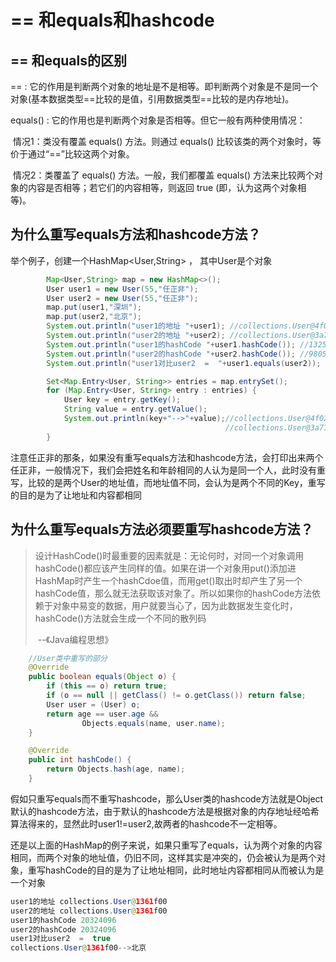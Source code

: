 # == 和equals和hashcode

## == 和equals的区别

== : 它的作用是判断两个对象的地址是不是相等。即判断两个对象是不是同一个对象(基本数据类型==比较的是值，引用数据类型==比较的是内存地址)。

equals() : 它的作用也是判断两个对象是否相等。但它一般有两种使用情况：

​	情况1：类没有覆盖 equals() 方法。则通过 equals() 比较该类的两个对象时，等价于通过“==”比较这两个对象。

​	情况2：类覆盖了 equals() 方法。一般，我们都覆盖 equals() 方法来比较两个对象的内容是否相等；若它们的内容相等，则返回 true (即，认为这两个对象相等)。

## 为什么重写equals方法和hashcode方法？

举个例子，创建一个HashMap<User,String> ， 其中User是个对象

```java
        Map<User,String> map = new HashMap<>();
        User user1 = new User(55,"任正非");
        User user2 = new User(55,"任正非");
        map.put(user1,"深圳");
        map.put(user2,"北京");
        System.out.println("user1的地址 "+user1); //collections.User@4f023edb
        System.out.println("user2的地址 "+user2); //collections.User@3a71f4dd
        System.out.println("user1的hashCode "+user1.hashCode()); //1325547227
        System.out.println("user2的hashCode "+user2.hashCode()); //980546781
        System.out.println("user1对比user2  =  "+user1.equals(user2)); //true

        Set<Map.Entry<User, String>> entries = map.entrySet();
        for (Map.Entry<User, String> entry : entries) {
            User key = entry.getKey();
            String value = entry.getValue();
            System.out.println(key+"-->"+value);//collections.User@4f023edb-->深圳
												//collections.User@3a71f4dd-->北京
        }

```

注意任正非的那条，如果没有重写equals方法和hashcode方法，会打印出来两个任正非，一般情况下，我们会把姓名和年龄相同的人认为是同一个人，此时没有重写，比较的是两个User的地址值，而地址值不同，会认为是两个不同的Key，重写的目的是为了让地址和内容都相同

## 为什么重写equals方法必须要重写hashcode方法？

>  设计HashCode()时最重要的因素就是：无论何时，对同一个对象调用hashCode()都应该产生同样的值。如果在讲一个对象用put()添加进HashMap时产生一个hashCdoe值，而用get()取出时却产生了另一个hashCode值，那么就无法获取该对象了。所以如果你的hashCode方法依赖于对象中易变的数据，用户就要当心了，因为此数据发生变化时，hashCode()方法就会生成一个不同的散列码 
>
> ​																																	--《Java编程思想》

```java
	//User类中重写的部分  
	@Override
    public boolean equals(Object o) {
        if (this == o) return true;
        if (o == null || getClass() != o.getClass()) return false;
        User user = (User) o;
        return age == user.age &&
                Objects.equals(name, user.name);
    }

    @Override
    public int hashCode() {
        return Objects.hash(age, name);
    }
```

假如只重写equals而不重写hashcode，那么User类的hashcode方法就是Object默认的hashcode方法，由于默认的hashcode方法是根据对象的内存地址经哈希算法得来的，显然此时user1!=user2,故两者的hashcode不一定相等。 

还是以上面的HashMap的例子来说，如果只重写了equals，认为两个对象的内容相同，而两个对象的地址值，仍旧不同，这样其实是冲突的，仍会被认为是两个对象，重写hashCode的目的是为了让地址相同，此时地址内容都相同从而被认为是一个对象



```java
user1的地址 collections.User@1361f00
user2的地址 collections.User@1361f00
user1的hashCode 20324096
user2的hashCode 20324096
user1对比user2  =  true
collections.User@1361f00-->北京
```

